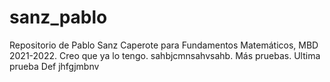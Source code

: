 # sanz_pablo
 Repositorio de Pablo Sanz Caperote para Fundamentos Matemáticos, MBD 2021-2022.
Creo que ya lo tengo.
sahbjcmnsahvsahb.
Más pruebas.
Ultima prueba
Def
jhfgjmbnv
